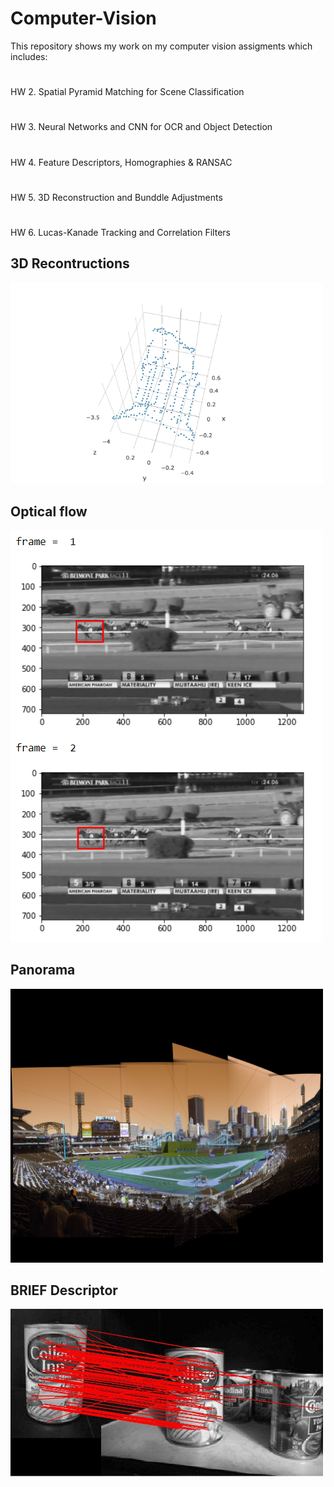 # Computer-Vision
This repository shows my work on my computer vision assigments which includes: 
#
HW 2. Spatial Pyramid Matching for Scene Classification
#
HW 3. Neural Networks and CNN for OCR and Object Detection
#
HW 4. Feature Descriptors, Homographies & RANSAC
#
HW 5. 3D Reconstruction and Bunddle Adjustments
#
HW 6. Lucas-Kanade Tracking and Correlation Filters

## 3D Recontructions 
<img src="https://github.com/vishnumh/Computer-Vision/blob/main/HW5/images/q3b.png" width="500">

## Optical flow
<img src="https://github.com/vishnumh/Computer-Vision/blob/main/HW6/q1_2_race_1.PNG" width="500">

## Panorama
<img src="https://github.com/vishnumh/Computer-Vision/blob/main/HW4/pano_final.png" width="500">

## BRIEF Descriptor
<img src="https://github.com/vishnumh/Computer-Vision/blob/main/HW4/figure/matches.png" width="500">
